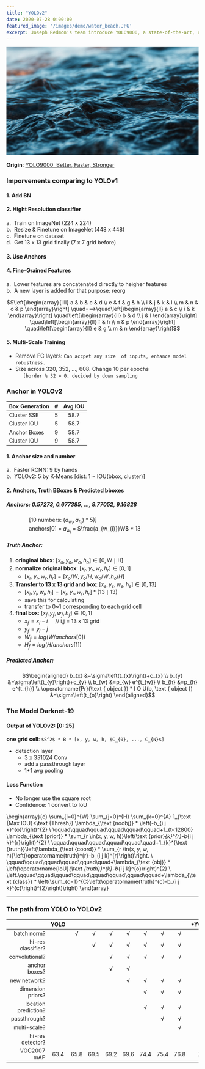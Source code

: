 ```yaml
---
title: "YOLOv2"
date: 2020-07-28 0:00:00
featured_image: '/images/demo/water_beach.JPG'
excerpt: Joseph Redmon's team introduce YOLO9000, a state-of-the-art, real-time object detection system that can detect over 9000 object categories.
---
```

<head>
    <script src="https://cdn.mathjax.org/mathjax/latest/MathJax.js?config=TeX-AMS-MML_HTMLorMML" type="text/javascript"></script>
    <script type="text/x-mathjax-config">
        MathJax.Hub.Config({
            tex2jax: {
            skipTags: ['script', 'noscript', 'style', 'textarea', 'pre'],
            inlineMath: [['$','$']]
            }
        });
    </script>
</head>

![image](/images/demo/water_beach.JPG)

**Origin**: [YOLO9000: Better, Faster, Stronger](https://arxiv.org/pdf/1612.08242.pdf)

### Imporvements comparing to YOLOv1
#### 1. Add BN
#### 2. Hight Resolution classifier
a. &nbsp;Train on ImageNet (224 x 224)<br>
b. &nbsp;Resize & Finetune on ImageNet (448 x 448)<br>
c. &nbsp;Finetune on dataset<br>
d. &nbsp;Get 13 x 13 grid finally (7 x 7 grid before)
#### 3. Use Anchors
#### 4. Fine-Grained Features
a. &nbsp;Lower features are concatenated directly to heigher features<br>
b. &nbsp;A new layer is added for that purpose: reorg<br>

$$\left[\begin{array}{llll}
a & b & c & d \\
e & f & g & h \\
i & j & k & l \\
m & n & o & p
\end{array}\right] \quad===>\quad\left[\begin{array}{ll}
a & c \\
i & k
\end{array}\right] \quad\left[\begin{array}{ll}
b & d \\
j & l
\end{array}\right] \quad\left[\begin{array}{ll}
f & h \\
n & p
\end{array}\right] \quad\left[\begin{array}{ll}
e & g \\
m & n
\end{array}\right]$$

#### 5. Multi-Scale Training
* Remove FC layers: `Can accpet any size  of inputs, enhance model robustness.`
* Size across 320, 352, ..., 608. Change 10 per epochs<br>
&nbsp;&nbsp;&nbsp;&nbsp;&nbsp;`[border % 32 = 0, decided by down sampling`

### Anchor in YOLOv2

| Box Generation | # | Avg IOU |
|----------------|:-:|:-------:|
| Cluster SSE    | 5 | 58.7    |
| Cluster IOU    | 5 | 58.7    |
| Anchor Boxes   | 9 | 58.7    |
| Cluster IOU    | 9 | 58.7    |

#### 1. Anchor size and number
a. &nbsp;Faster RCNN: 9 by hands<br>
b. &nbsp;YOLOv2: 5 by K-Means [dist:  1 − IOU(bbox, cluster)]

#### 2. Anchors, Truth BBoxes & Predicted bboxes
##### Anchors: 0.57273, 0.677385, ..., 9.77052, 9.16828<br>
&nbsp;&nbsp;&nbsp;&nbsp;&nbsp;&nbsp;&nbsp;&nbsp;&nbsp;&nbsp;&nbsp;&nbsp;&nbsp;&nbsp;&nbsp;[10 numbers: ($a_{w_{i}}, a_{h_{i}}$) * 5)]<br>
&nbsp;&nbsp;&nbsp;&nbsp;&nbsp;&nbsp;&nbsp;&nbsp;&nbsp;&nbsp;&nbsp;&nbsp;&nbsp;&nbsp;&nbsp;anchors[0] = $a_{w_{i}}$ = $\frac{a_{w_{i}}}W$ * 13
##### Truth Anchor:
1. **oringinal bbox**: $\left[x_{o}, y_{o}, w_{o}, h_{o}\right] \in[0, \mathrm{W} \mid \mathrm{H}]$
2. **normalize original bbox**: $[x_{r}, y_{r}, w_{r}, h_{r}]\in[0, 1]$
    - $[x_{r}, y_{r}, w_{r}, h_{r}] = [x_{o}/W, y_{o}/H, w_{o}/W, h_{o}/H]$
3. **Transfer to 13 x 13 grid and box**: $[x_{s}, y_{s}, w_{s}, h_{s}]\in[0, 13]$
    - $\left[x_{i}, y_{i}, w_{i}, h_{i}\right]=\left[x_{r}, y_{r}, w_{r}, h_{r}\right] * (13 \mid 13)$
    - save this for calculating
    - transfer to 0~1 corresponding to each grid cell
4. **final box**: $[x_{f}, y_{f}, w_{f}, h_{f}]\in[0, 1]$
    - $x_{f} = x_{i} - i$ &nbsp;&nbsp;&nbsp;&nbsp;// i,j = 13 x 13 grid
    - $y_{f} = y_{i} - j$
    - $W_{f} = log(W/anchors[0])$
    - $H_{f} = log(H/anchors[1])$

##### Predicted Anchor:
$$\begin{aligned} b_{x} &=\sigma\left(t_{x}\right)+c_{x} \\ b_{y} &=\sigma\left(t_{y}\right)+c_{y} \\ b_{w} &=p_{w} e^{t_{w}} \\ b_{h} &=p_{h} e^{t_{h}} \\ \operatorname{Pr}(\text { object }) * I O U(b, \text { object }) &=\sigma\left(t_{o}\right) \end{aligned}$$

### The Model Darknet-19
#### Output of YOLOv2: [0: 25]
**one grid cell**: `$S^2$ * B * [x, y, w, h, $C_{0}, ..., C_{N}$]`
* detection layer
    * 3 x 3*3*1024 Conv
    * add a passthrough layer
    * 1*1 avg pooling

#### Loss Function
* No longer use the square root
* Confidence: 1 convert to IoU

\begin{array}{c}
\sum_{i=0}^{W} \sum_{j=0}^{H} \sum_{k=0}^{A} 1_{\text {Max IOU}<\text {Thresh}} \lambda_{\text {noobj}} * \left(-b_{i j k}^{o}\right)^{2} \\
\qquad\qquad\qquad\qquad\qquad\qquad+1_{t<12800} \lambda_{\text {prior}} * \sum_{r \in(x, y, w, h)}\left(\text {prior}_{k}^{r}-b_{i j k}^{r}\right)^{2} \\
\qquad\qquad\qquad\qquad\qquad\quad+1_{k}^{\text {truth}}\left(\lambda_{\text {coord}} * \sum_{r \in(x, y, w, h)}\left(\operatorname{truth}^{r}-b_{i j k}^{r}\right)\right. \\
\qquad\qquad\qquad\qquad\qquad\quad+\lambda_{\text {obj}} * \left(\operatorname{IoU}_{\text {truth}}^{k}-b_{i j k}^{o}\right)^{2} \\
\left.\qquad\qquad\qquad\qquad\qquad\qquad\qquad\qquad+\lambda_{\text {class}} * \left(\sum_{c=1}^{C}\left(\operatorname{truth}^{c}-b_{i j k}^{c}\right)^{2}\right)\right)
\end{array}

---

### The path from YOLO to YOLOv2

|                    |YOLO|    |    |    |    |    |    |    |*YOLOv2|
|-------------------:|:--:|:--:|:--:|:--:|:--:|:--:|:--:|:--:|:----:|
|batch norm?         |    | √  | √  | √  | √  | √  | √  | √  |  √   |
|hi-res classifier?  |    |    | √  | √  | √  | √  | √  | √  |  √   |
|convolutional?      |    |    |    | √  | √  | √  | √  | √  |  √   |
|anchor boxes?       |    |    |    | √  | √  |    |    |    |      |
|new network?        |    |    |    |    | √  | √  | √  | √  |  √   |
|dimension priors?   |    |    |    |    |    | √  | √  | √  |  √   |
|location prediction?|    |    |    |    |    | √  | √  | √  |  √   |
|passthrough?        |    |    |    |    |    |    | √  | √  |  √   |
|multi-scale?        |    |    |    |    |    |    |    | √  |  √   |
|hi-res detector?    |    |    |    |    |    |    |    |    |  √   |
|VOC2007 mAP         |63.4|65.8|69.5|69.2|69.6|74.4|75.4|76.8| 78.6 |
